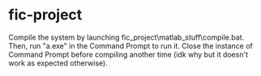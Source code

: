 # fic-project

Compile the system by launching fic_project\matlab_stuff\compile.bat. Then, run "a.exe" in the Command Prompt to run it.
Close the instance of Command Prompt before compiling another time (idk why but it doesn't work as expected otherwise).
